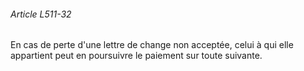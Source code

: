 ###### Article L511-32

En cas de perte d'une lettre de change non acceptée, celui à qui elle appartient peut en poursuivre le paiement sur toute suivante.

